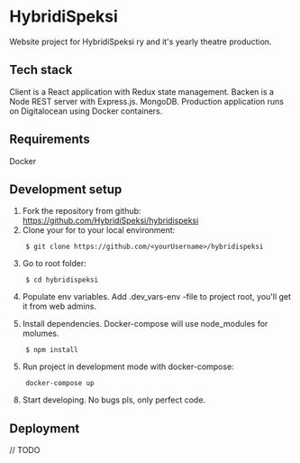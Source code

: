# HybridiSpeksi

Website project for HybridiSpeksi ry and it's yearly theatre production.

## Tech stack

Client is a React application with Redux state management. Backen is a Node REST server with Express.js. MongoDB. Production application runs on Digitalocean using Docker containers.

## Requirements
Docker

## Development setup

1. Fork the repository from github: https://github.com/HybridiSpeksi/hybridispeksi
2. Clone your for to your local environment: 
```
    $ git clone https://github.com/<yourUsername>/hybridispeksi
```
3. Go to root folder: 
```
    $ cd hybridispeksi
```
4. Populate env variables. Add .dev_vars-env -file to project root, you'll get it from web admins.

5. Install dependencies. Docker-compose will use node_modules for molumes.
```
    $ npm install
```
5. Run project in development mode with docker-compose:
```
    docker-compose up
```
8. Start developing. No bugs pls, only perfect code.

## Deployment

// TODO

